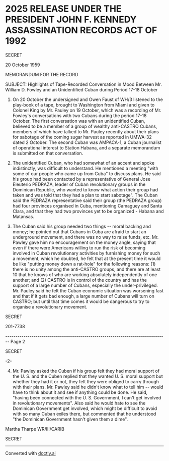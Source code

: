 # 2025 RELEASE UNDER THE PRESIDENT JOHN F. KENNEDY ASSASSINATION RECORDS ACT OF 1992

SECRET

20 October 1959

MEMORANDUM FOR THE RECORD

SUBJECT: Highlights of Tape-Recorded Conversation in Mood Between Mr. William D. Fowley and an Unidentified Cuban during Period 17-18 October

1. On 20 October the undersigned and Owen Faust of WH/3 listened to the play-book of a tape, brought to Washington from Miami and given to Colonel King by Mr. Pauley on 19 October, which was a recording of Mr. Fowley's conversations with two Cubans during the period 17-18 October. The first conversation was with an unidentified Cuban, believed to be a member of a group of wealthy anti-CASTRO Cubans, members of which have talked to Mr. Pauley recently about their plans for sabotage of the coming sugar harvest as reported in UMWA-32 dated 2 October. The second Cuban was AMPACA-1, a Cuban journalist of operational interest to Station Habana, and a separate memorandum is submitted on that conversation.

2. The unidentified Cuban, who had somewhat of an accent and spoke indistinctly, was difficult to understand. He mentioned a meeting "with some of our people who came up from Cuba" to discuss plans. He said his group had been contacted by a representative of General Jose Eleuterio PEDRAZA, leader of Cuban revolutionary groups in the Dominican Republic, who wanted to know what action their group had taken and was told that they had a plan to start sabotage". The Cuban said the PEDRAZA representative said their group (the PEDRAZA group) had four provinces organised in Cuba, mentioning Camaguey and Santa Clara, and that they had two provinces yet to be organized - Habana and Matansas.

3. The Cuban said his group needed two things -- moral backing and money; he pointed out that Cubans in Cuba are afraid to start an underground movement, and there was no way to raise funds, etc. Mr. Pawley gave him no encouragement on the money angle, saying that even if there were Americans willing to run the risk of becoming involved in Cuban revolutionary activities by furnishing money for such a movement, which he doubted, he felt that at the present time it would be like "putting money down a rat-hole" for the following reasons: (1) there is no unity among the anti-CASTRO groups, and there are at least 10 that he knows of who are working absolutely independently of one another; and (2) CASTRO is in control of the country and has the support of a large number of Cubans, especially the under-privileged. Mr. Pauley said he felt the Cuban economic situation was worsening fast and that if it gets bad enough, a large number of Cubans will turn on CASTRO; but until that time comes it would be dangerous to try to organise a revolutionary movement.

SECRET

201-7738


-------------------------------------------------------------------------------- Page 2

SECRET

-2-

4. Mr. Pawley asked the Cuben if his group felt they had moral support of the U. S. and the Cuben replied that they wanted U. S. moral support but whether they had it or not, they felt they were obliged to carry through with their plans. Mr. Pawley said he didn't know what to tell him -- would have to think about it and see if anything could be done. He said, "having been connected with the U. S. Government, I can't get involved in revolutionary movements". Also said he would hate to see the Dominican Government get involved, which might be difficult to avoid with so many Cuban exiles there, but commented that he understood "the Dominican Government hasn't given them a dime".

Martha Tharpe
WR/III/CARIB

SECRET


---
Converted with [doctly.ai](https://doctly.ai)